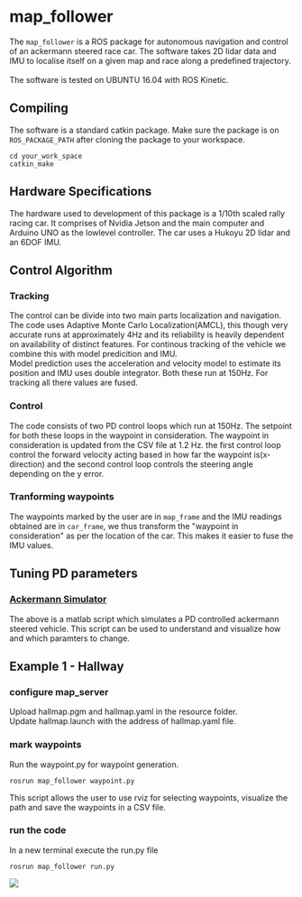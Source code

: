 # map_follower
The `map_follower` is a ROS package for autonomous navigation and control of an ackermann steered race car. The software takes 2D lidar data and IMU to localise itself on a given map and race along a predefined trajectory. </br></br>
The software is tested on UBUNTU 16.04 with ROS Kinetic.

## Compiling
The software is a standard catkin package. Make sure the package is on `ROS_PACKAGE_PATH` after cloning the package to your workspace.
```
cd your_work_space
catkin_make
```
## Hardware Specifications
The hardware used to development of this package is a 1/10th scaled rally racing car. It comprises of Nvidia Jetson and the main computer and Arduino UNO as the lowlevel controller. The car uses a Hukoyu 2D lidar and an 6DOF IMU. 
## Control Algorithm
### Tracking
The control can be divide into two main parts localization and navigation. The code uses Adaptive Monte Carlo Localization(AMCL), this though very accurate runs at approximately 4Hz and its reliability is heavily dependent on availability of distinct features.
For continous tracking of the vehicle we combine this with model predicition and IMU.</br>
Model prediction uses the acceleration and velocity model to estimate its position and IMU uses double integrator. Both these run at 150Hz.
For tracking all there values are fused.</br>
### Control
The code consists of two PD control loops which run at 150Hz. The setpoint for both these loops in the waypoint in consideration. The waypoint in consideration is updated from the CSV file at 1.2 Hz. the first control loop control the forward velocity acting based in how far the waypoint is(x-direction) and the second control loop controls the steering angle depending on the y error.
### Tranforming waypoints
The waypoints marked by the user are in `map_frame` and the IMU readings obtained are in `car_frame`, we thus transform the "waypoint in consideration" as per the location of the car. This makes it easier to fuse the IMU values.
## Tuning PD parameters
### [Ackermann Simulator](https://github.com/manav20/Control-Systems/blob/master/Ackermann_Simulator.m) 
The above is a matlab script which simulates a PD controlled ackermann steered vehicle. This script can be used to understand and visualize how and which paramters to change.
## Example 1 - Hallway
### configure map_server
Upload hallmap.pgm and hallmap.yaml in the resource folder. </br>
Update hallmap.launch with the address of hallmap.yaml file.
<!-- insert map picture -->
### mark waypoints
Run the waypoint.py for waypoint generation.
```
rosrun map_follower waypoint.py
```
This script allows the user to use rviz for selecting waypoints, visualize the path and save the waypoints in a CSV file.
<!-- insert rviz picture  -->
### run the code
In a new terminal execute the run.py file
```
rosrun map_follower run.py
```
![](demo/ros_rally_car.gif)
